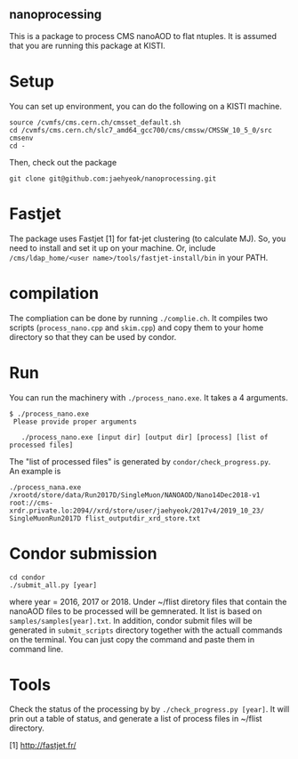 nanoprocessing
---------------
This is a package to process CMS nanoAOD to flat ntuples. It is assumed that you are running this package at KISTI. 

# Setup
You can set up environment, you can do the following on a KISTI machine. 
```
source /cvmfs/cms.cern.ch/cmsset_default.sh
cd /cvmfs/cms.cern.ch/slc7_amd64_gcc700/cms/cmssw/CMSSW_10_5_0/src
cmsenv
cd -
```
Then, check out the package 
```
git clone git@github.com:jaehyeok/nanoprocessing.git
```

# Fastjet 
The package uses Fastjet [1] for fat-jet clustering (to calculate MJ). So, you need to install and set it up on your machine. Or, include `/cms/ldap_home/<user name>/tools/fastjet-install/bin` in your PATH.   

# compilation
The compliation can be done by running `./complie.ch`. It compiles two scripts (`process_nano.cpp` and `skim.cpp`) and copy them to your home directory so that they can be used by condor. 

# Run 
You can run the machinery with `./process_nano.exe`. It takes a 4 arguments. 
```
$ ./process_nano.exe
 Please provide proper arguments

   ./process_nano.exe [input dir] [output dir] [process] [list of processed files]
```
The "list of processed files" is generated by `condor/check_progress.py`.  
An example is 
```
./process_nana.exe /xrootd/store/data/Run2017D/SingleMuon/NANOAOD/Nano14Dec2018-v1 root://cms-xrdr.private.lo:2094//xrd/store/user/jaehyeok/2017v4/2019_10_23/ SingleMuonRun2017D flist_outputdir_xrd_store.txt
```

# Condor submission 
```
cd condor
./submit_all.py [year]
```
where year = 2016, 2017 or 2018. Under ~/flist diretory files that contain the nanoAOD files to be processed will be gemnerated. It list is based on `samples/samples[year].txt`. In addition, condor submit files will be generated in `submit_scripts` directory together with the actuall commands on the terminal. You can just copy the command and paste them in command line. 

# Tools
Check the status of the processing by by `./check_progress.py [year]`. It will prin out a table of status, and generate a list of process files in ~/flist directory. 

[1] http://fastjet.fr/
